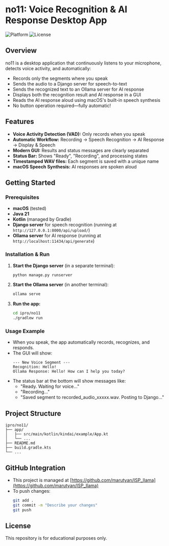 # no11: Voice Recognition & AI Response Desktop App

![Platform](https://img.shields.io/badge/platform-macOS%20%7C%20Kotlin-blue)
![License](https://img.shields.io/badge/license-Education-lightgrey)

## Overview

no11 is a desktop application that continuously listens to your microphone, detects voice activity, and automatically:
- Records only the segments where you speak
- Sends the audio to a Django server for speech-to-text
- Sends the recognized text to an Ollama server for AI response
- Displays both the recognition result and AI response in a GUI
- Reads the AI response aloud using macOS's built-in speech synthesis
- No button operation required—fully automatic!

## Features
- **Voice Activity Detection (VAD):** Only records when you speak
- **Automatic Workflow:** Recording → Speech Recognition → AI Response → Display & Speech
- **Modern GUI:** Results and status messages are clearly separated
- **Status Bar:** Shows "Ready", "Recording", and processing states
- **Timestamped WAV files:** Each segment is saved with a unique name
- **macOS Speech Synthesis:** AI responses are spoken aloud

## Getting Started

### Prerequisites
- **macOS** (tested)
- **Java 21**
- **Kotlin** (managed by Gradle)
- **Django server** for speech recognition (running at `http://127.0.0.1:8000/api/upload/`)
- **Ollama server** for AI response (running at `http://localhost:11434/api/generate`)

### Installation & Run
1. **Start the Django server** (in a separate terminal):
   ```sh
   python manage.py runserver
   ```
2. **Start the Ollama server** (in another terminal):
   ```sh
   ollama serve
   ```
3. **Run the app:**
   ```sh
   cd ipro/no11
   ./gradlew run
   ```

### Usage Example
- When you speak, the app automatically records, recognizes, and responds.
- The GUI will show:
  ```
  --- New Voice Segment ---
  Recognition: Hello!
  Ollama Response: Hello! How can I help you today?
  ```
- The status bar at the bottom will show messages like:
  - "Ready. Waiting for voice..."
  - "Recording..."
  - "Saved segment to recorded_audio_xxxxx.wav. Posting to Django..."

## Project Structure
```
ipro/no11/
├── app/
│   ├── src/main/kotlin/kindai/example/App.kt
│   └── ...
├── README.md
├── build.gradle.kts
└── ...
```

## GitHub Integration
- This project is managed at [https://github.com/marutyan/ISP_llama](https://github.com/marutyan/ISP_llama)
- To push changes:
  ```sh
  git add .
  git commit -m "Describe your changes"
  git push
  ```

## License
This repository is for educational purposes only. 